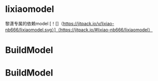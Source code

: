 # lixiaomodel
黎潇专属的依赖model
[！[]（https://jitpack.io/v/lixiao-nb666/lixiaomodel.svg）]（https://jitpack.io/#lixiao-nb666/lixiaomodel）
# BuildModel
# BuildModel

